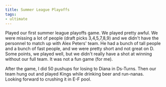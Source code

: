 ```yaml
---
title: Summer League Playoffs
tags:
- ultimate
---
```


Played our first summer league playoffs game. We played pretty awful. We were missing a lot of people (draft picks 3,4,5,7,8,9) and we didn't have the personnel to match up with Alex Peters' team. He had a bunch of tall people and a bunch of fast people, and we were pretty short and not great on D. Some points, we played well, but we didn't really have a shot at winning without our full team. It was not a fun game (for me).

After the game, I did 50 pushups for losing to Diana in Ds-Turns. Then our team hung out and played Kings while drinking beer and run-nanas. Looking forward to crushing it in E-F pool.
